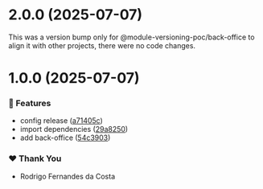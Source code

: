 # 2.0.0 (2025-07-07)

This was a version bump only for @module-versioning-poc/back-office to align it with other projects, there were no code changes.

# 1.0.0 (2025-07-07)

### 🚀 Features

- config release ([a71405c](https://github.com/rcosta-daon/module-versioning-poc/commit/a71405c))
- import dependencies ([29a8250](https://github.com/rcosta-daon/module-versioning-poc/commit/29a8250))
- add back-office ([54c3903](https://github.com/rcosta-daon/module-versioning-poc/commit/54c3903))

### ❤️ Thank You

- Rodrigo Fernandes da Costa